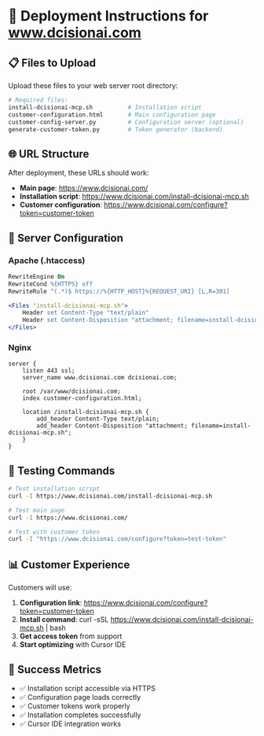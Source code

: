 # 🚀 Deployment Instructions for www.dcisionai.com

## 📋 **Files to Upload**

Upload these files to your web server root directory:

```bash
# Required files:
install-dcisionai-mcp.sh          # Installation script
customer-configuration.html       # Main configuration page
customer-config-server.py         # Configuration server (optional)
generate-customer-token.py        # Token generator (backend)
```

## 🌐 **URL Structure**

After deployment, these URLs should work:

- **Main page**: https://www.dcisionai.com/
- **Installation script**: https://www.dcisionai.com/install-dcisionai-mcp.sh
- **Customer configuration**: https://www.dcisionai.com/configure?token=customer-token

## 🔧 **Server Configuration**

### **Apache (.htaccess)**
```apache
RewriteEngine On
RewriteCond %{HTTPS} off
RewriteRule ^(.*)$ https://%{HTTP_HOST}%{REQUEST_URI} [L,R=301]

<Files "install-dcisionai-mcp.sh">
    Header set Content-Type "text/plain"
    Header set Content-Disposition "attachment; filename=install-dcisionai-mcp.sh"
</Files>
```

### **Nginx**
```nginx
server {
    listen 443 ssl;
    server_name www.dcisionai.com dcisionai.com;
    
    root /var/www/dcisionai.com;
    index customer-configuration.html;
    
    location /install-dcisionai-mcp.sh {
        add_header Content-Type text/plain;
        add_header Content-Disposition "attachment; filename=install-dcisionai-mcp.sh";
    }
}
```

## 🧪 **Testing Commands**

```bash
# Test installation script
curl -I https://www.dcisionai.com/install-dcisionai-mcp.sh

# Test main page
curl -I https://www.dcisionai.com/

# Test with customer token
curl -I "https://www.dcisionai.com/configure?token=test-token"
```

## 📊 **Customer Experience**

Customers will use:
1. **Configuration link**: https://www.dcisionai.com/configure?token=customer-token
2. **Install command**: curl -sSL https://www.dcisionai.com/install-dcisionai-mcp.sh | bash
3. **Get access token** from support
4. **Start optimizing** with Cursor IDE

## 🎯 **Success Metrics**

- ✅ Installation script accessible via HTTPS
- ✅ Configuration page loads correctly
- ✅ Customer tokens work properly
- ✅ Installation completes successfully
- ✅ Cursor IDE integration works

